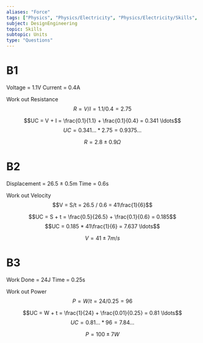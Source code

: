 ```yaml
---
aliases: "Force"
tags: ["Physics", "Physics/Electricity", "Physics/Electricity/Skills", "Physics/Electricity/Skills/Units"]
subject: DesignEngineering
topic: Skills
subtopic: Units
type: "Questions"
---
```


# B1
Voltage = 1.1V
Current = 0.4A

Work out Resistance
$$R = V/I = 1.1/0.4 = 2.75$$

$$UC = V + I = \frac{0.1}{1.1} + \frac{0.1}{0.4} = 0.341 \ldots$$
$$UC = 0.341 \ldots * 2.75 = 0.9375 \ldots $$

$$R = 2.8 \pm 0.9 Ω$$

# B2
Displacement = 26.5 $\pm$ 0.5m
Time = 0.6s

Work out Velocity
$$V = S/t = 26.5 / 0.6 = 41\frac{1}{6}$$

$$UC = S + t = \frac{0.5}{26.5} + \frac{0.1}{0.6} = 0.185$$
$$UC = 0.185 * 41\frac{1}{6} = 7.637 \ldots$$

$$V = 41 \pm 7m/s$$

# B3
Work Done = 24J
Time = 0.25s

Work out Power
$$P = W/t = 24 / 0.25 = 96$$

$$UC = W + t = \frac{1}{24} + \frac{0.01}{0.25} = 0.81 \ldots$$
$$UC = 0.81 \ldots * 96 = 7.84 \ldots$$

$$P = 100 \pm 7W$$